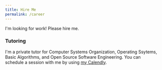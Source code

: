 ```yaml
---
title: Hire Me
permalink: /career
---
```

I'm looking for work! Please hire me.

### Tutoring
I'm a private tutor for Computer Systems Organization, Operating Ssytems, Basic
Algorithms, and Open Source Software Engineering. You can schedule a session with
me by using [my Calendly](https://calendly.com/a1liu/).
